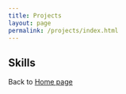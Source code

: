 ```yaml
---
title: Projects
layout: page
permalink: /projects/index.html
---
```



<h2>Skills</h2>



<p> Back to <a href="https://myfj.github.io//">Home page</a>
